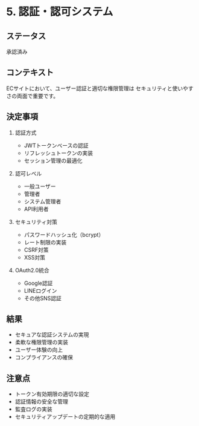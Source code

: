 # 5. 認証・認可システム

## ステータス
承認済み

## コンテキスト
ECサイトにおいて、ユーザー認証と適切な権限管理は
セキュリティと使いやすさの両面で重要です。

## 決定事項
1. 認証方式
   - JWTトークンベースの認証
   - リフレッシュトークンの実装
   - セッション管理の最適化

2. 認可レベル
   - 一般ユーザー
   - 管理者
   - システム管理者
   - API利用者

3. セキュリティ対策
   - パスワードハッシュ化（bcrypt）
   - レート制限の実装
   - CSRF対策
   - XSS対策

4. OAuth2.0統合
   - Google認証
   - LINEログイン
   - その他SNS認証

## 結果
- セキュアな認証システムの実現
- 柔軟な権限管理の実装
- ユーザー体験の向上
- コンプライアンスの確保

## 注意点
- トークン有効期限の適切な設定
- 認証情報の安全な管理
- 監査ログの実装
- セキュリティアップデートの定期的な適用 